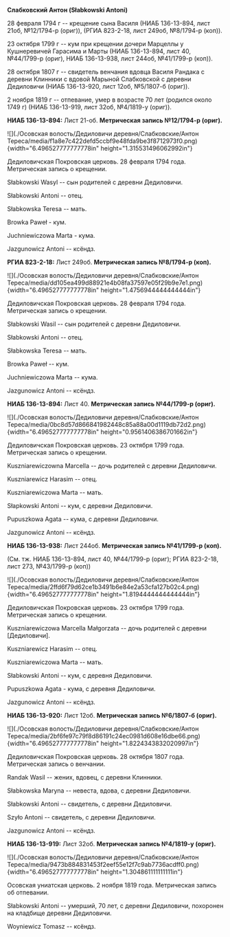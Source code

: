 **Слабковский Антон (Słabkowski Antoni)**

28 февраля 1794 г -- крещение сына Василя (НИАБ 136-13-894, лист 21об,
№12/1794-р (ориг)), (РГИА 823-2-18, лист 249об, №8/1794-р (коп)).

23 октября 1799 г -- кум при крещении дочери Марцеллы у Кушнеревичей
Гарасима и Марты (НИАБ 136-13-894, лист 40, №44/1799-р (ориг), НИАБ
136-13-938, лист 244об, №41/1799-р (коп)).

28 октября 1807 г -- свидетель венчания вдовца Василя Рандака с деревни
Клинники с вдовой Марыной Слабковской с деревни Дедиловичи (НИАБ
136-13-920, лист 12об, №5/1807-б (ориг)).

2 ноября 1819 г -- отпевание, умер в возрасте 70 лет (родился около 1749
г) (НИАБ 136-13-919, лист 32об, №4/1819-у (ориг)).

**НИАБ 136-13-894:** Лист 21-об. **Метрическая запись №12/1794-р
(ориг).**

![](./Осовская волость/Дедиловичи деревня/Слабковские/Антон Тереса/media/f1a8e7c422defd5ccbf9e48fda9be3f8712973f0.png){width="6.496527777777778in"
height="1.315531496062992in"}

Дедиловичская Покровская церковь. 28 февраля 1794 года. Метрическая
запись о крещении.

Słabkowski Wasyl -- сын родителей с деревни Дедиловичи.

Słabkowski Antoni -- отец.

Słabkowska Teresa -- мать.

Browka Paweł - кум.

Juchniewiczowa Marta - кума.

Jazgunowicz Antoni -- ксёндз.

**РГИА 823-2-18:** Лист 249об. **Метрическая запись №8/1794-р (коп).**

![](./Осовская волость/Дедиловичи деревня/Слабковские/Антон Тереса/media/dd105ea499d88921e4b08fa37597e05f29b9e7e1.png){width="6.496527777777778in"
height="1.4756944444444444in"}

Дедиловичская Покровская церковь. 28 февраля 1794 года. Метрическая
запись о крещении.

Słabkowski Wasil -- сын родителей с деревни Дедиловичи.

Słabkowski Antoni -- отец.

Słabkowska Teresa -- мать.

Browka Paweł -- кум.

Juchniewiczowa Marta -- кума.

Jazgunowicz Antoni -- ксёндз.

**НИАБ 136-13-894:** Лист 40. **Метрическая запись №44/1799-р (ориг).**

![](./Осовская волость/Дедиловичи деревня/Слабковские/Антон Тереса/media/0bc8d57d866841982448c85a88a00d1119db72d2.png){width="6.496527777777778in"
height="0.9561406386701662in"}

Дедиловичская Покровская церковь. 23 октября 1799 года. Метрическая
запись о крещении.

Kuszniarewiczowna Marcella -- дочь родителей с деревни Дедиловичи.

Kuszniarewicz Harasim -- отец.

Kuszniarewiczowa Marta -- мать.

Słapkowski Antoni -- кум, с деревни Дедиловичи.

Pupuszkowa Agata -- кума, с деревни Дедиловичи.

Jazgunowicz Antoni -- ксёндз.

**НИАБ 136-13-938:** Лист 244об. **Метрическая запись №41/1799-р
(коп).**

(См. тж. НИАБ 136-13-894, лист 40, №44/1799-р (ориг); РГИА 823-2-18,
лист 273, №43/1799-р (коп))

![](./Осовская волость/Дедиловичи деревня/Слабковские/Антон Тереса/media/2ffd6f79d62ce1b3491b6e84e2a53cfa127b02c4.png){width="6.496527777777778in"
height="1.8194444444444444in"}

Дедиловичская Покровская церковь. 23 октября 1799 года. Метрическая
запись о крещении.

Kuszniarewiczowa Marcellа Małgorzata -- дочь родителей с деревни
\[Дедиловичи\].

Kuszniarewicz Harasim -- отец.

Kuszniarewiczowa Marta -- мать.

Słabkowski Antoni -- кум, с деревня Дедиловичи.

Pupuszkowa Agata - кума, с деревня Дедиловичи.

Jazgunowicz Antoni -- ксёндз.

**НИАБ 136-13-920:** Лист 12об. **Метрическая запись №6/1807-б (ориг).**

![](./Осовская волость/Дедиловичи деревня/Слабковские/Антон Тереса/media/2bf6fe97c79f8d86191c24ec0981d608e16dbe66.png){width="6.496527777777778in"
height="1.8224343832020997in"}

Дедиловичская Покровская церковь. 28 октября 1807 года. Метрическая
запись о венчании.

Randak Wasil -- жених, вдовец, с деревни Клинники.

Słabkowska Maryna -- невеста, вдова, с деревни Дедиловичи.

Słabkowski Antoni -- свидетель, с деревни Дедиловичи.

Szyło Antoni -- свидетель, с деревни Дедиловичи.

Jazgunowicz Antoni -- ксёндз.

**НИАБ 136-13-919:** Лист 32об. **Метрическая запись №4/1819-у (ориг).**

![](./Осовская волость/Дедиловичи деревня/Слабковские/Антон Тереса/media/9473b884831453f2eef55e12f7c9ab7736acdff0.png){width="6.496527777777778in"
height="1.304861111111111in"}

Осовская униатская церковь. 2 ноября 1819 года. Метрическая запись об
отпевании.

Słabkowski Antoni -- умерший, 70 лет, с деревни Дедиловичи, похоронен на
кладбище деревни Дедиловичи.

Woyniewicz Tomasz -- ксёндз.
